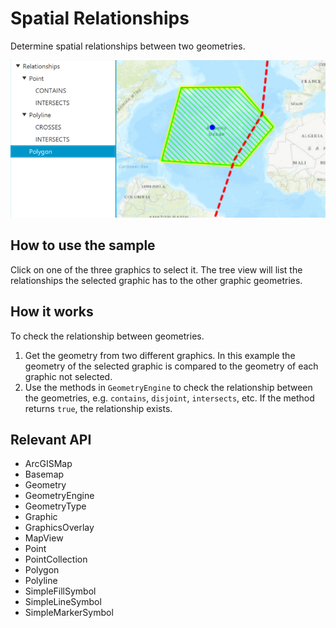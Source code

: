 # Spatial Relationships

Determine spatial relationships between two geometries.

<img src="SpatialRelationships.png"/>

## How to use the sample

Click on one of the three graphics to select it. The tree view will list the relationships the selected graphic 
has to the other graphic geometries.

## How it works

To check the relationship between geometries.


  1. Get the geometry from two different graphics. In this example the geometry of the selected graphic is 
  compared to the geometry of each graphic not selected.
  2. Use the methods in `GeometryEngine` to check the relationship between the geometries, e.g. 
  `contains`, `disjoint`, `intersects`, etc. If the method returns 
  `true`, the relationship exists.


## Relevant API

  * ArcGISMap
  * Basemap
  * Geometry
  * GeometryEngine
  * GeometryType
  * Graphic
  * GraphicsOverlay
  * MapView
  * Point
  * PointCollection
  * Polygon
  * Polyline
  * SimpleFillSymbol
  * SimpleLineSymbol
  * SimpleMarkerSymbol

